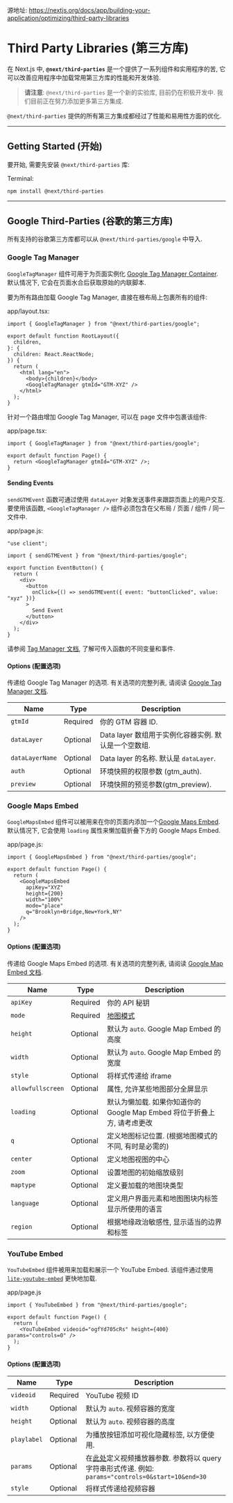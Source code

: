 源地址: https://nextjs.org/docs/app/building-your-application/optimizing/third-party-libraries

# Third Party Libraries (第三方库)

在 Next.js 中, **`@next/third-parties`** 是一个提供了一系列组件和实用程序的苦, 它可以改善应用程序中加载常用第三方库的性能和开发体验.

> **请注意**: `@next/third-parties` 是一个新的实验库, 目前仍在积极开发中. 我们目前正在努力添加更多第三方集成.

`@next/third-parties` 提供的所有第三方集成都经过了性能和易用性方面的优化.

---

## Getting Started (开始)

要开始, 需要先安装 `@next/third-parties` 库:

Terminal:

```bash
npm install @next/third-parties
```

---

## Google Third-Parties (谷歌的第三方库)

所有支持的谷歌第三方库都可以从 `@next/third-parties/google` 中导入.

### Google Tag Manager

`GoogleTagManager` 组件可用于为页面实例化 [Google Tag Manager Container](https://developers.google.com/tag-platform/tag-manager). 默认情况下, 它会在页面水合后获取原始的内联脚本.

要为所有路由加载 Google Tag Manager, 直接在根布局上包裹所有的组件:

app/layout.tsx:

```tsx
import { GoogleTagManager } from "@next/third-parties/google";

export default function RootLayout({
  children,
}: {
  children: React.ReactNode;
}) {
  return (
    <html lang="en">
      <body>{children}</body>
      <GoogleTagManager gtmId="GTM-XYZ" />
    </html>
  );
}
```

针对一个路由增加 Google Tag Manager, 可以在 page 文件中包裹该组件:

app/page.tsx:

```tsx
import { GoogleTagManager } from "@next/third-parties/google";

export default function Page() {
  return <GoogleTagManager gtmId="GTM-XYZ" />;
}
```

#### Sending Events

`sendGTMEvent` 函数可通过使用 `dataLayer` 对象发送事件来跟踪页面上的用户交互. 要使用该函数, `<GoogleTagManager />` 组件必须包含在父布局 / 页面 / 组件 / 同一文件中.

app/page.js:

```tsx
"use client";

import { sendGTMEvent } from "@next/third-parties/google";

export function EventButton() {
  return (
    <div>
      <button
        onClick={() => sendGTMEvent({ event: "buttonClicked", value: "xyz" })}
      >
        Send Event
      </button>
    </div>
  );
}
```

请参阅 [Tag Manager 文档](https://developers.google.com/tag-platform/tag-manager/datalayer), 了解可传入函数的不同变量和事件.

#### Options (配置选项)

传递给 Google Tag Manager 的选项. 有关选项的完整列表, 请阅读 [Google Tag Manager 文档](https://developers.google.com/tag-platform/tag-manager/datalayer).

| Name            | Type     | Description                                          |
| --------------- | -------- | ---------------------------------------------------- |
| `gtmId`         | Required | 你的 GTM 容器 ID.                                    |
| `dataLayer`     | Optional | Data layer 数组用于实例化容器实例. 默认是一个空数组. |
| `dataLayerName` | Optional | Data layer 的名称. 默认是 `dataLayer`.               |
| `auth`          | Optional | 环境快照的权限参数 (gtm_auth).                       |
| `preview`       | Optional | 环境快照的预览参数(gtm_preview).                     |

### Google Maps Embed

`GoogleMapsEmbed` 组件可以被用来在你的页面内添加一个[Google Maps Embed](https://developers.google.com/maps/documentation/embed/embedding-map). 默认情况下, 它会使用 `loading` 属性来懒加载折叠下方的 Google Maps Embed.

app/page.js:

```tsx
import { GoogleMapsEmbed } from "@next/third-parties/google";

export default function Page() {
  return (
    <GoogleMapsEmbed
      apiKey="XYZ"
      height={200}
      width="100%"
      mode="place"
      q="Brooklyn+Bridge,New+York,NY"
    />
  );
}
```

#### Options (配置选项)

传递给 Google Maps Embed 的选项. 有关选项的完整列表, 请阅读 [Google Map Embed 文档](https://developers.google.com/maps/documentation/embed/embedding-map).

| Name              | Type     | Description                                                                                         |
| ----------------- | -------- | --------------------------------------------------------------------------------------------------- |
| `apiKey`          | Required | 你的 API 秘钥                                                                                       |
| `mode`            | Required | [地图模式](https://developers.google.com/maps/documentation/embed/embedding-map#choosing_map_modes) |
| `height`          | Optional | 默认为 `auto`. Google Map Embed 的高度                                                              |
| `width`           | Optional | 默认为 `auto`. Google Map Embed 的宽度                                                              |
| `style`           | Optional | 将样式传递给 iframe                                                                                 |
| `allowfullscreen` | Optional | 属性, 允许某些地图部分全屏显示                                                                      |
| `loading`         | Optional | 默认为懒加载. 如果你知道你的 Google Map Embed 将位于折叠上方, 请考虑更改                            |
| `q`               | Optional | 定义地图标记位置. (根据地图模式的不同, 有时是必需的)                                                |
| `center`          | Optional | 定义地图视图的中心                                                                                  |
| `zoom`            | Optional | 设置地图的初始缩放级别                                                                              |
| `maptype`         | Optional | 定义要加载的地图块类型                                                                              |
| `language`        | Optional | 定义用户界面元素和地图图块内标签显示所使用的语言                                                    |
| `region`          | Optional | 根据地缘政治敏感性, 显示适当的边界和标签                                                            |

### YouTube Embed

`YouTubeEmbed` 组件被用来加载和展示一个 YouTube Embed. 该组件通过使用 [`lite-youtube-embed`](https://github.com/paulirish/lite-youtube-embed) 更快地加载.

app/page.js

```tsx
import { YouTubeEmbed } from "@next/third-parties/google";

export default function Page() {
  return (
    <YouTubeEmbed videoid="ogfYd705cRs" height={400} params="controls=0" />
  );
}
```

#### Options (配置选项)

| Name        | Type     | Description                                                                                                                                                               |
| ----------- | -------- | ------------------------------------------------------------------------------------------------------------------------------------------------------------------------- |
| `videoid`   | Required | YouTube 视频 ID                                                                                                                                                           |
| `width`     | Optional | 默认为 `auto`. 视频容器的宽度                                                                                                                                             |
| `height`    | Optional | 默认为 `auto`. 视频容器的高度                                                                                                                                             |
| `playlabel` | Optional | 为播放按钮添加可视化隐藏标签, 以方便使用.                                                                                                                                 |
| `params`    | Optional | 在[此处](https://developers.google.com/youtube/player_parameters#Parameters)定义视频播放器参数. 参数将以 query 字符串形式传递. 例如: `params="controls=0&start=10&end=30` |
| `style`     | Optional | 将样式传递给视频容器                                                                                                                                                      |
